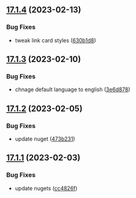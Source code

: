 ## [17.1.4](https://github.com/phandcock/GrampsView/compare/v17.1.3...v17.1.4) (2023-02-13)


### Bug Fixes

* tweak link card styles ([630b1d8](https://github.com/phandcock/GrampsView/commit/630b1d84f58820aca53187ce8a1733a3a3303e1c))



## [17.1.3](https://github.com/phandcock/GrampsView/compare/v17.1.2...v17.1.3) (2023-02-10)


### Bug Fixes

* chnage default language to english ([3e6d878](https://github.com/phandcock/GrampsView/commit/3e6d878f36ef4ccaac529aa1466e60b55ea7a026))



## [17.1.2](https://github.com/phandcock/GrampsView/compare/v17.1.1...v17.1.2) (2023-02-05)


### Bug Fixes

* update nuget ([473b231](https://github.com/phandcock/GrampsView/commit/473b231d8bd5a9c347f0d90cc6b0383f6fdc5deb))



## [17.1.1](https://github.com/phandcock/GrampsView/compare/v17.1.0...v17.1.1) (2023-02-03)


### Bug Fixes

* update nugets ([cc4826f](https://github.com/phandcock/GrampsView/commit/cc4826f6b051427a65190c8f783bd391b7a81259))



